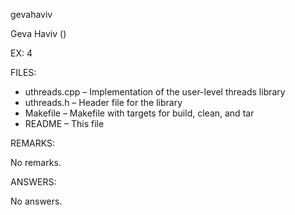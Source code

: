 gevahaviv

Geva Haviv ()

EX: 4

FILES:

- uthreads.cpp – Implementation of the user-level threads library
- uthreads.h   – Header file for the library
- Makefile     – Makefile with targets for build, clean, and tar
- README       – This file

REMARKS:

No remarks.

ANSWERS:

No answers.
